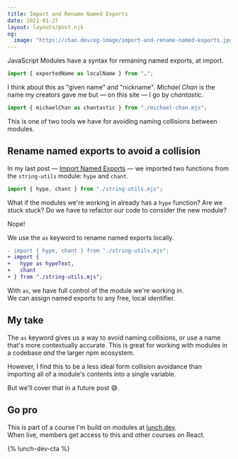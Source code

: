 ```yaml
---
title: Import and Rename Named Exports
date: 2021-01-27
layout: layouts/post.njk
og:
  image: "https://chan.dev/og-image/import-and-rename-named-exports.jpg"
---
```


JavaScript Modules have a syntax for remaning named exports, at import.

```js
import { exportedName as localName } from "…";
```

I think about this as "given name" and "nickname". _Michael Chan_ is the name my creators gave me but — on this site — I go by _chantastic_.

```js
import { michaelChan as chantastic } from "./michael-chan.mjs";
```

This is one of two tools we have for avoiding naming collisions between modules.

## Rename named exports to avoid a collision

In my last post — [Import Named Exports](../import-named-exports/) — we imported two functions from the `string-utils` module: `hype` and `chant`.

```js
import { hype, chant } from "./string-utils.mjs";
```

What if the modules we're working in already has a `hype` function? Are we stuck stuck? Do we have to refactor our code to consider the new module?

Nope!

We use the `as` keyword to rename named exports locally.

```diff
- import { hype, chant } from "./string-utils.mjs";
+ import {
+   hype as hypeText,
+   chant
+ } from "./string-utils.mjs";
```

With `as`, we have full control of the module we're working in.  
We can assign named exports to any free, local identifier.

## My take

The `as` keyword gives us a way to avoid naming collisions, or use a name that's more contextually accurate. This is great for working with modules in a codebase _and_ the larger npm ecosystem.

However, I find this to be a less ideal form collision avoidance than importing all of a module's contents into a single variable.

But we'll cover that in a future post 😅.

## Go pro

This is part of a course I'm build on modules at [lunch.dev](https://www.lunch.dev).  
When live, members get access to this and other courses on React.

{% lunch-dev-cta %}
